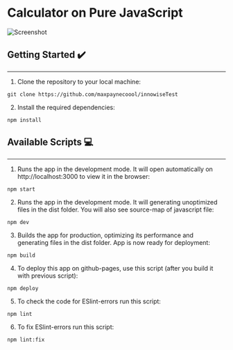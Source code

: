 # Calculator on Pure JavaScript

![Screenshot](https://drive.google.com/file/d/1LcZuucf7N7J-T8IBdInt2_icIqy3EMyG/view?usp=drive_link)

## Getting Started ✔️

---

1. Clone the repository to your local machine:

```
git clone https://github.com/maxpaynecoool/innowiseTest
```

2. Install the required dependencies:

```
npm install
```

## Available Scripts 💻

---

1. Runs the app in the development mode.
It will open automatically on http://localhost:3000 to view it in the browser:

```
npm start
```

2. Runs the app in the development mode.
   It will generating unoptimized files in the dist folder. You will also see source-map of javascript file:

```
npm dev
```

3. Builds the app for production, optimizing its performance and generating files in the dist folder. App is now ready for deployment:

```
npm build
```

4. To deploy this app on github-pages, use this script (after you build it with previous script):

```
npm deploy
```

5. To check the code for ESlint-errors run this script:

```
npm lint
```

6. To fix ESlint-errors run this script:

```
npm lint:fix
```
